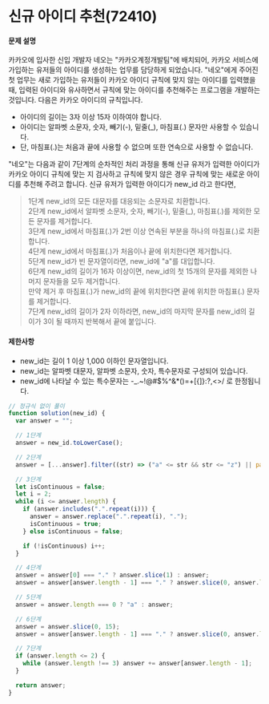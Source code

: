 # 신규 아이디 추천(72410)

#### 문제 설명
카카오에 입사한 신입 개발자 네오는 "카카오계정개발팀"에 배치되어, 카카오 서비스에 가입하는 유저들의 아이디를 생성하는 업무를 담당하게 되었습니다. "네오"에게 주어진 첫 업무는 새로 가입하는 유저들이 카카오 아이디 규칙에 맞지 않는 아이디를 입력했을 때, 입력된 아이디와 유사하면서 규칙에 맞는 아이디를 추천해주는 프로그램을 개발하는 것입니다.
다음은 카카오 아이디의 규칙입니다.

- 아이디의 길이는 3자 이상 15자 이하여야 합니다.
- 아이디는 알파벳 소문자, 숫자, 빼기(-), 밑줄(_), 마침표(.) 문자만 사용할 수 있습니다.
- 단, 마침표(.)는 처음과 끝에 사용할 수 없으며 또한 연속으로 사용할 수 없습니다.

"네오"는 다음과 같이 7단계의 순차적인 처리 과정을 통해 신규 유저가 입력한 아이디가 카카오 아이디 규칙에 맞는 지 검사하고 규칙에 맞지 않은 경우 규칙에 맞는 새로운 아이디를 추천해 주려고 합니다.
신규 유저가 입력한 아이디가 new_id 라고 한다면,

> 1단계 new_id의 모든 대문자를 대응되는 소문자로 치환합니다. <br/>
2단계 new_id에서 알파벳 소문자, 숫자, 빼기(-), 밑줄(_), 마침표(.)를 제외한 모든 문자를 제거합니다. <br/>
3단계 new_id에서 마침표(.)가 2번 이상 연속된 부분을 하나의 마침표(.)로 치환합니다. <br/>
4단계 new_id에서 마침표(.)가 처음이나 끝에 위치한다면 제거합니다. <br/>
5단계 new_id가 빈 문자열이라면, new_id에 "a"를 대입합니다. <br/>
6단계 new_id의 길이가 16자 이상이면, new_id의 첫 15개의 문자를 제외한 나머지 문자들을 모두 제거합니다. <br/>
     만약 제거 후 마침표(.)가 new_id의 끝에 위치한다면 끝에 위치한 마침표(.) 문자를 제거합니다. <br/>
7단계 new_id의 길이가 2자 이하라면, new_id의 마지막 문자를 new_id의 길이가 3이 될 때까지 반복해서 끝에 붙입니다. <br/>

#### 제한사항
- new_id는 길이 1 이상 1,000 이하인 문자열입니다.
- new_id는 알파벳 대문자, 알파벳 소문자, 숫자, 특수문자로 구성되어 있습니다.
- new_id에 나타날 수 있는 특수문자는 -_.~!@#$%^&*()=+[{]}:?,<>/ 로 한정됩니다.


```javascript
// 정규식 없이 풀이
function solution(new_id) {
  var answer = "";

  // 1단계
  answer = new_id.toLowerCase();

  // 2단계
  answer = [...answer].filter((str) => ("a" <= str && str <= "z") || parseInt(str, 10) >= 0 || str === "-" || str == "_" || str === ".").join("");

  // 3단계
  let isContinuous = false;
  let i = 2;
  while (i <= answer.length) {
    if (answer.includes(".".repeat(i))) {
      answer = answer.replace(".".repeat(i), ".");
      isContinuous = true;
    } else isContinuous = false;

    if (!isContinuous) i++;
  }

  // 4단계
  answer = answer[0] === "." ? answer.slice(1) : answer;
  answer = answer[answer.length - 1] === "." ? answer.slice(0, answer.length - 1) : answer;

  // 5단계
  answer = answer.length === 0 ? "a" : answer;

  // 6단계
  answer = answer.slice(0, 15);
  answer = answer[answer.length - 1] === "." ? answer.slice(0, answer.length - 1) : answer;

  // 7단계
  if (answer.length <= 2) {
    while (answer.length !== 3) answer += answer[answer.length - 1];
  }

  return answer;
}
```
